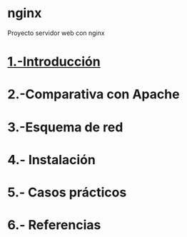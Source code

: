 # nginx
Proyecto servidor web con nginx
# [1.-Introducción](https://github.com/crisog20/nginx/blob/main/1.-Introducci%C3%B3n.md)

# 2.-Comparativa con Apache
# 3.-Esquema de red
# 4.- Instalación
# 5.- Casos prácticos
# 6.- Referencias
